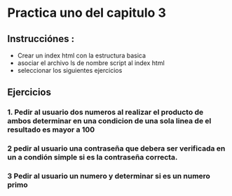 # Practica uno del capitulo 3

## Instrucciónes :
- Crear un index html con la estructura basica
- asociar el archivo ls de nombre script al index html
- seleccionar los siguientes ejercicios
## Ejercicios
### 1. Pedir al usuario dos numeros al realizar el producto de ambos determinar en una condicion de una sola linea de el resultado es mayor a 100


### 2 pedir al usuario una contraseña que debera ser verificada en un a condión simple si es la contraseña correcta.


### 3 Pedir al usuario un numero y determinar si es un numero primo
